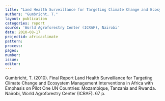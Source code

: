 ```yaml
---
title: "Land Health Surveillance for Targeting Climate Change and Ecosystem Management Interventions in Africa. Final Report."
authors: "Gumbricht, T."
layout: publication
categories: report
source: 'World Agroforestry Center (ICRAF), Nairobi'
date: 2010-08-17
projectid: africaclimate
pattern:
process:
pages:
number:
issue:
editor:
---
```


Gumbricht, T. (2010). Final Report Land Health Surveillance for Targeting Climate Change and Ecosystem Management Interventions in Africa with Emphasis on Pilot One UN Countries: Mozambique, Tanzania and Rwanda. Nairobi, World Agroforestry Center (ICRAF). 67 p.

